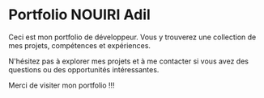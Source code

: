 # Portfolio NOUIRI Adil

Ceci est mon portfolio de développeur. Vous y trouverez une collection de mes projets, compétences et expériences.

N'hésitez pas à explorer mes projets et à me contacter si vous avez des questions ou des opportunités intéressantes.

Merci de visiter mon portfolio !!!
